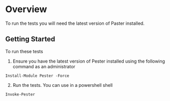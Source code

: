 # Overview

To run the tests you will need the latest version of Paster installed.

## Getting Started

To run these tests

1. Ensure you have the latest version of Pester installed using the following command as an administrator

```
Install-Module Pester -Force
```

2. Run the tests. You can use in a powershell shell 

```
Invoke-Pester
```



